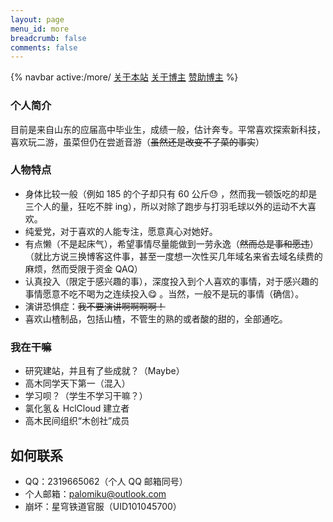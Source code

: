 ```yaml
---
layout: page
menu_id: more
breadcrumb: false
comments: false
---
```


{% navbar active:/more/ [关于本站](/more/aboutsite/) [关于博主](/more/) [赞助博主](/more/pay/) %}

### 个人简介

目前是来自山东的应届高中毕业生，成绩一般，估计奔专。平常喜欢探索新科技，喜欢玩二游，虽菜但仍在尝逝音游（~~虽然还是改变不了菜的事实~~）

### 人物特点

* 身体比较一般（例如 185 的个子却只有 60 公斤😓 ，然而我一顿饭吃的却是三个人的量，狂吃不胖 ing），所以对除了跑步与打羽毛球以外的运动不大喜欢。
* 纯爱党，对于喜欢的人能专注，愿意真心对她好。
* 有点懒（不是起床气），希望事情尽量能做到一劳永逸（~~然而总是事和愿违~~）（就比方说三换博客这件事，甚至一度想一次性买几年域名来省去域名续费的麻烦，然而受限于资金 QAQ）
* 认真投入（限定于感兴趣的事），深度投入到个人喜欢的事情，对于感兴趣的事情愿意不吃不喝为之连续投入😋 。当然，一般不是玩的事情（确信）。
* 演讲恐惧症：~~我不要演讲啊啊啊啊！~~
* 喜欢山楂制品，包括山楂，不管生的熟的或者酸的甜的，全部通吃。

### 我在干嘛

* 研究建站，并且有了些成就？（Maybe）
* 高木同学天下第一（混入）
* 学习呗？（学生不学习干嘛？）
* 氯化氢＆ HclCloud 建立者
* 高木民间组织“木创社”成员

## 如何联系

* QQ：2319665062（个人 QQ 邮箱同号）
* 个人邮箱：palomiku@outlook.com
* 崩坏：星穹铁道官服（UID101045700）






